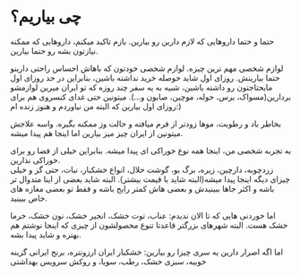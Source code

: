 # چی بیاریم؟
حتما و حتما داروهایی که لازم دارین رو بیارین. بازم تاکید میکنم، داروهایی که ممکنه نیازتون بشه رو حتما بیارین. 

لوازم شخصی مهم ترین چیزه. لوازم شخصی خودتون که باهاش احساس راحتی دارینو حتما بیارینش. روزای اول شاید حوصله خرید نداشته باشین،
بنابراین در حد روزای اول مایحتاجتون رو داشته باشین، شبیه به یه سفر چند روزه که تو ایران میرین لوازمشو بردارین(مسواک، برس، حوله، موچین، صابون و...).
میتونین حتی غدای کنسروی هم برای روزای اول بیارین که البته من نیاوردم و هنوز زنده ام:)


بخاطر باد و رطوبت، موها زودتر از فرم میافته و حالت وز ممکنه بگیره. واسه علاجش میتونین از ایران چیز میز بیارین اما اینجا هم پیدا میشه.


به تجربه شخصی من، اینجا همه نوع خوراکی ای پیدا میشه. بنابراین خیلی از فضا رو برای خوراکی نذارین.  
زردچوبه، دارچین، زیره، برگ بو، گوشت حلال، انواع خشکبار، نبات، حتی گز و خیلی چیزای دیگه اینجا پیدا میشه(البته شاید با قیمت بیشتر).
البته شاید بعضی از اینا متدوال تر باشه و اکثر جاها ببینیدش و بعضی هاش کمتر رایج باشه و فقط تو بعضی مغازه های خاص ببینید.



اما خوردنی هایی که تا الان ندیدم: عناب، توت خشک، انجیر خشک، نون خشک، خرما خشک هست. البته شهرهای بزرگتر قاعدتا تنوع محصولشون از چیزی که اینجا نوشتم هم بهتره و شاید پیدا بشه.

اما اگه اصرار دارین یه سری چیزا رو بیارین:
خشکبار ایران ارزونتره، برنج ایرانی گزینه خوبیه، سبزی خشک، رطب، سویا، و روکش سرویس بهداشتی

